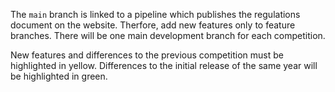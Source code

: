 The ``main`` branch is linked to a pipeline which publishes the regulations document on the website. Therfore, add new features only to feature branches. There will be one main development branch for each competition.

New features and differences to the previous competition must be highlighted in yellow.
Differences to the initial release of the same year will be highlighted in green.

